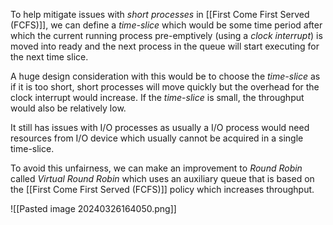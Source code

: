 To help mitigate issues with *short processes* in [[First Come First Served (FCFS)]], we can define a *time-slice* which would be some time period after which the current running process pre-emptively (using a *clock interrupt*) is moved into ready and the next process in the queue will start executing for the next time slice. 

A huge design consideration with this would be to choose the *time-slice* as if it is too short, short processes will move quickly but the overhead for the clock interrupt would increase. If the *time-slice* is small, the throughput would also be relatively low. 

It still has issues with I/O processes as usually a I/O process would need resources from I/O device which usually cannot be acquired in a single time-slice. 

To avoid this unfairness, we can make an improvement to *Round Robin* called *Virtual Round Robin* which uses an auxiliary queue  that is based on the [[First Come First Served (FCFS)]]  policy which increases throughput. 

![[Pasted image 20240326164050.png]]
